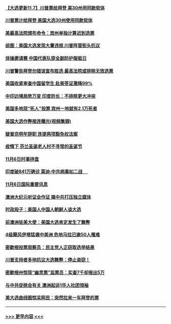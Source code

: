 #### [【大选更新11.7】川普票给拜登 美30州用同款软体](../pages/prog202/a102981406.md?t=11072302) 
#### [川普票计给拜登 美国大选30州使用同款软体](../pages/prog202/a102981387.md?t=11072302) 
#### [美最高法院颁布命令：宾州单独计算迟到选票](../pages/prog202/a102981329.md?t=11072302) 
#### [组图：美国大选发现大量违规 川普阵营街头抗议](../pages/prog202/a102981133.md?t=11072302) 
#### [体操邀请赛 中国代表队穿全副防护服抵日](../pages/prog202/a102981150.md?t=11072302) 
#### [川普警告拜登勿错误宣布胜选 最高法院或排除无效选票](../pages/prog202/a102981091.md?t=11072302) 
#### [美国收紧审查中国留学生 赴美签证激降99%](../pages/prog202/a102981128.md?t=11072302) 
#### [中印边境局势万变 印度防长：不排除更大冲突](../pages/prog202/a102981116.md?t=11072302) 
#### [美国多地现“死人”投票 宾州一地就有2.1万死者](../pages/prog202/a102981089.md?t=11072302) 
#### [美国大选作弊接连曝光(视频集锦)](../pages/prog202/a102981021.md?t=11072302) 
#### [疑普京明年辞职 连提两项豁免权法案](../pages/prog202/a102980685.md?t=11072302) 
#### [疫情下 芬兰圣诞老人村不寻常的圣诞节](../pages/prog202/a102980913.md?t=11072302) 
#### [11月6日时事拼盘](../pages/prog202/a102980906.md?t=11072302) 
#### [印度破841万确诊 莫迪:中共病毒如二战  　](../pages/prog202/a102980750.md?t=11072302) 
#### [11月6日国际重要讯息](../pages/prog202/a102980583.md?t=11072302) 
#### [澳洲大纪元听证会作证 揭中共打压独立媒体](../pages/prog202/a102980509.md?t=11072302) 
#### [时政段子：美国人中国人朝鲜人谈大选](../pages/prog202/a102980510.md?t=11072302) 
#### [前澳洲驻美大使：美国大选肯定发生了舞弊](../pages/prog202/a102980492.md?t=11072302) 
#### [4级飓风伊塔猛袭中美洲 危地马拉已逾50人罹难](../pages/prog202/a102980382.md?t=11072302) 
#### [密歇根投票观察员：民主党人正窃取选举结果](../pages/prog202/a102980312.md?t=11072302) 
#### [川普支持者多地抗议大选舞弊：停止盗窃！](../pages/prog202/a102980292.md?t=11072302) 
#### [密歇根州惊现“幽灵票”监票员：实查7千却报出5万](../pages/prog202/a102980278.md?t=11072302) 
#### [与中共促统会有关 澳洲起诉1华人社团领袖](../pages/prog202/a102979677.md?t=11072302) 
#### [美大选曲线图惊呆网民：突然拉来一车拜登的票](../pages/prog202/a102980229.md?t=11072302) 

----
#### [ >>> 更早内容 <<< ](../indexes/prog202-earlier.md)
